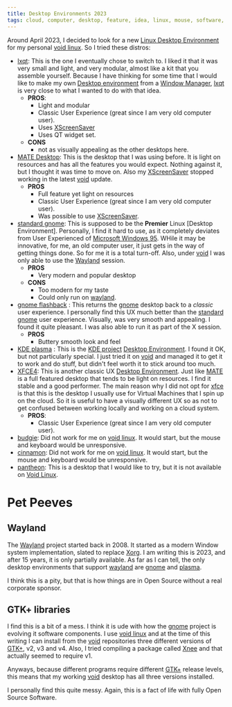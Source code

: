 ```yaml
---
title: Desktop Environments 2023
tags: cloud, computer, desktop, feature, idea, linux, mouse, software, windows
---
```

Around April 2023, I decided to look for a new [Linux Desktop Environment][de] for my
personal [void linux][void].  So I tried these distros:

- [lxqt][lxqt]: This is the one I eventually chose to switch to.  I liked it that it
  was very small and light, and very modular, almost like a kit that you assemble
  yourself.  Because I have thinking for some time that I would like to make my
  own [Desktop environment][de] from a [Window Manager][wm], [lxqt][lxqt] is very close
  to what I wanted to do with that idea.
  - **PROS**:
    - Light and modular
    - Classic User Experience (great since I am very old computer user).
    - Uses [XScreenSaver][xscreensaver]
    - Uses QT widget set.
  - **CONS**
    - not as visually appealing as the other desktops here.
- [MATE Desktop][mate]: This is the desktop that I was using before.  It is light on
  resources and has all the features you would expect.  Nothing against it, but I thought
  it was time to move on.  Also my [XScreenSaver][xshack] stopped working in the latest
  [void][void] update.
  - **PROS**
    - Full feature yet light on resources
    - Classic User Experience (great since I am very old computer user).
    - Was possible to use [XScreenSaver][xshack].
- [standard gnome][gnome]: This is supposed to be the **Premier** Linux [Desktop Environment].
  Personally, I find it hard to use, as it completely deviates from User Experienced of
  [Microsoft Windows 95][win95].  WHile it may be innovative, for me, an old computer user,
  it just gets in the way of getting things done.  So for me it is a total turn-off.
  Also, under [void][void] I was only able to use the [Wayland][wayland] session.
  - **PROS**
    - Very modern and popular desktop
  - **CONS**
    - Too modern for my taste
    - Could only run on [wayland][wayland].
- [gnome flashback][flashback] : This returns the [gnome][gnome] desktop back to a _classic_
  user experience.  I personally find this UX much better than the [standard gnome][gnome] user
  experience.  Visually, was very smooth and appealing.  I found it quite pleasant.  I was also
  able to run it as part of the X session.
  - **PROS**
    - Buttery smooth look and feel
- [KDE plasma][plasma] : This is the [KDE project][plasma] [Desktop Environment][de].  I found
  it OK, but not particularly special.  I just tried it on [void][void] and managed it to get it
  to work and do stuff, but didn't feel worth it to stick around too much.
- [XFCE4][xfce]: This is another classic UX [Desktop Environment][de].  Just like [MATE][mate]
  is a full featured desktop that tends to be light on resources.  I find it stable and a
  good performer.  The main reason why I did not opt for [xfce][xfce] is that this is the desktop
  I usually use for Virtual Machines that I spin up on the cloud.  So it is useful to have a
  visually different UX so as not to get confused between working locally and working on a cloud
  system.
  - **PROS**:
    - Classic User Experience (great since I am very old computer user).
- [budgie][budgie]: Did not work for me on [void linux][void].  It would start, but the mouse
  and keyboard would be unresponsive.
- [cinnamon][cinnamon]: Did not work for me on [void linux][void].  It would start, but the mouse
  and keyboard would be unresponsive.
- [pantheon][pantheon]: This is a desktop that I would like to try, but it is
  not available on [Void Linux][void].

# Pet Peeves

## Wayland

The [Wayland][wayland] project started back in 2008.  It started as a modern Window
system implementation, slated to replace [Xorg][xorg].  I am writing this is 2023,
and after 15 years, it is only partially available.  As far as I can tell, the only
desktop environments that support [wayland][wayland] are [gnome][gnome] and
[plasma][plasma].

I think this is a pity, but that is how things are in Open Source without a real
corporate sponsor.

## GTK+ libraries

I find this is a bit of a mess.  I think it is ude with how the [gnome][gnome] project
is evolving it software components.  I use [void linux][void] and at the time of this
writing I can install from the [void][void] repositories three different versions of
[GTK+][gtk], v2, v3 and v4.  Also, I tried compiling a package called [Xnee][xnee] and
that actually seemed to require v1.

Anyways, because different programs require different [GTK+][gtk] release levels, this
means that my working [void][void] desktop has all three versions installed.

I personally find this quite messy.  Again, this is a fact of life with fully Open Source
Software.


  [mate]: https://mate-desktop.org/
  [lxqt]: https://lxqt-project.org/about/
  [gnome]: https://www.gnome.org/
  [flashback]: https://wiki.gnome.org/Projects/GnomeFlashback
  [plasma]: https://kde.org/plasma-desktop/
  [xfce]: https://www.xfce.org/
  [cinnamon]: https://en.wikipedia.org/wiki/Cinnamon_(desktop_environment)
  [budgie]: https://en.wikipedia.org/wiki/Budgie_(desktop_environment)
  [pantheon]:https://www.fosslinux.com/4652/pantheon-everything-you-need-to-know-about-the-elementary-os-desktop.htm
  [de]: https://en.wikipedia.org/wiki/Desktop_environment
  [void]: https://voidlinux.org/
  [wm]: https://en.wikipedia.org/wiki/Window_manager
  [xscreensaver]: https://www.jwz.org/xscreensaver/
  [xshack]: https://github.com/alejandroliu/0ink.net/tree/main/snippets/2020/mate-screensaver-hacks
  [win95]: https://microsoft.fandom.com/wiki/Windows_95
  [wayland]: https://en.wikipedia.org/wiki/Wayland_(protocol)
  [xorg]: https://en.wikipedia.org/wiki/X.Org_Server
  [gtk]: https://en.wikipedia.org/wiki/GTK
  [xnee]: https://xnee.wordpress.com/


